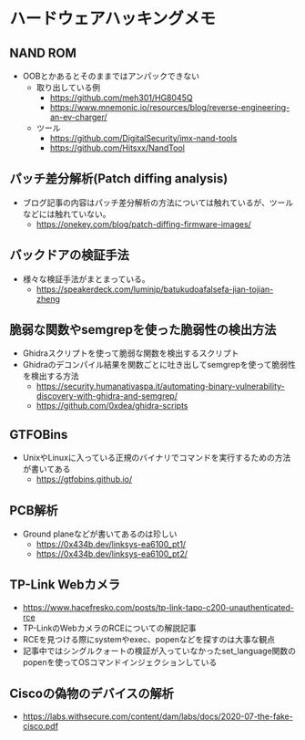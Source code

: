 # ハードウェアハッキングメモ
## NAND ROM
- OOBとかあるとそのままではアンパックできない
    - 取り出している例
        - https://github.com/meh301/HG8045Q
        - https://www.mnemonic.io/resources/blog/reverse-engineering-an-ev-charger/
    - ツール
        - https://github.com/DigitalSecurity/imx-nand-tools
        - https://github.com/Hitsxx/NandTool

## パッチ差分解析(Patch diffing analysis)
- ブログ記事の内容はパッチ差分解析の方法については触れているが、ツールなどには触れていない。
    - https://onekey.com/blog/patch-diffing-firmware-images/

## バックドアの検証手法
- 様々な検証手法がまとまっている。
    - https://speakerdeck.com/luminjp/batukudoafalsefa-jian-tojian-zheng

## 脆弱な関数やsemgrepを使った脆弱性の検出方法
- Ghidraスクリプトを使って脆弱な関数を検出するスクリプト
- Ghidraのデコンパイル結果を関数ごとに吐き出してsemgrepを使って脆弱性を検出する方法
    - https://security.humanativaspa.it/automating-binary-vulnerability-discovery-with-ghidra-and-semgrep/
    - https://github.com/0xdea/ghidra-scripts

## GTFOBins
- UnixやLinuxに入っている正規のバイナリでコマンドを実行するための方法が書いてある
    - https://gtfobins.github.io/

## PCB解析
- Ground planeなどが書いてあるのは珍しい
    - https://0x434b.dev/linksys-ea6100_pt1/
    - https://0x434b.dev/linksys-ea6100_pt2/

## TP-Link Webカメラ
- https://www.hacefresko.com/posts/tp-link-tapo-c200-unauthenticated-rce
- TP-LinkのWebカメラのRCEについての解説記事
- RCEを見つける際にsystemやexec、popenなどを探すのは大事な観点
- 記事中ではシングルクォートの検証が入っていなかったset_language関数のpopenを使ってOSコマンドインジェクションしている

## Ciscoの偽物のデバイスの解析
- https://labs.withsecure.com/content/dam/labs/docs/2020-07-the-fake-cisco.pdf
